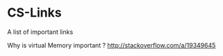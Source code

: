 # CS-Links
A list of important links

Why is virtual Memory important ?
http://stackoverflow.com/a/19349645
